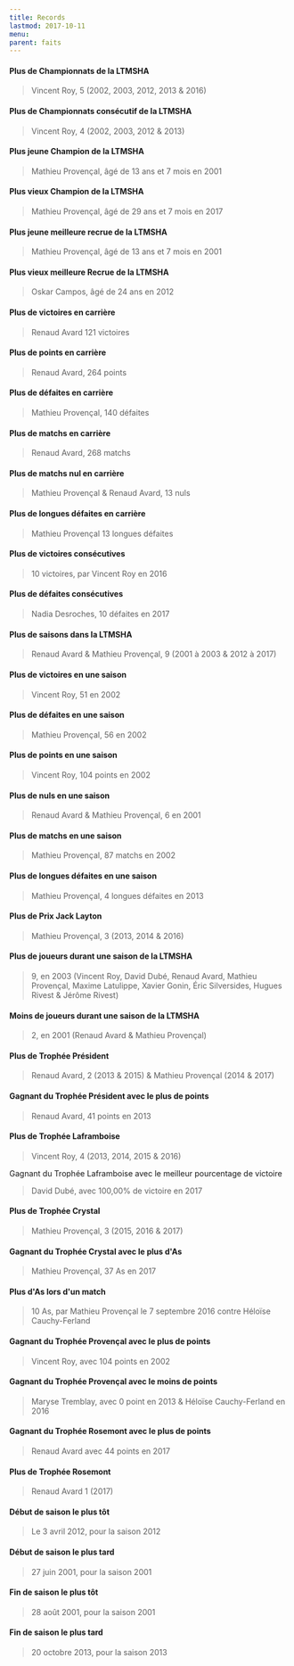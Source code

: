 ```yaml
---
title: Records
lastmod: 2017-10-11
menu:
parent: faits
---
```


#### Plus de Championnats de la LTMSHA

>Vincent Roy, 5 (2002, 2003, 2012, 2013 & 2016)


#### Plus de Championnats consécutif de la LTMSHA

>Vincent Roy, 4 (2002, 2003, 2012 & 2013)


#### Plus jeune Champion de la LTMSHA

>Mathieu Provençal, âgé de 13 ans et 7 mois en 2001


#### Plus vieux Champion de la LTMSHA

>Mathieu Provençal, âgé de 29 ans et 7 mois en 2017


#### Plus jeune meilleure recrue de la LTMSHA

>Mathieu Provençal, âgé de 13 ans et 7 mois en 2001


#### Plus vieux meilleure Recrue de la LTMSHA

>Oskar Campos, âgé de 24 ans en 2012


#### Plus de victoires en carrière

>Renaud Avard 121 victoires


#### Plus de points en carrière

>Renaud Avard, 264 points

#### Plus de défaites en carrière

>Mathieu Provençal, 140 défaites


#### Plus de matchs en carrière

>Renaud Avard, 268 matchs


#### Plus de matchs nul en carrière

>Mathieu Provençal & Renaud Avard, 13 nuls


#### Plus de longues défaites en carrière

>Mathieu Provençal 13 longues défaites


#### Plus de victoires consécutives 

>10 victoires, par Vincent Roy en 2016


#### Plus de défaites consécutives

>Nadia Desroches, 10 défaites en 2017


#### Plus de saisons dans la LTMSHA

>Renaud Avard & Mathieu Provençal, 9 (2001 à 2003 & 2012 à 2017)


#### Plus de victoires en une saison

>Vincent Roy, 51 en 2002


#### Plus de défaites en une saison

>Mathieu Provençal, 56 en 2002


#### Plus de points en une saison

>Vincent Roy, 104 points en 2002


#### Plus de nuls en une saison

>Renaud Avard & Mathieu Provençal, 6 en 2001


#### Plus de matchs en une saison

>Mathieu Provençal, 87 matchs en 2002


#### Plus de longues défaites en une saison

>Mathieu Provençal, 4 longues défaites en 2013


#### Plus de Prix Jack Layton

>Mathieu Provençal, 3 (2013, 2014 & 2016)


#### Plus de joueurs durant une saison de la LTMSHA

>9, en 2003 (Vincent Roy, David Dubé, Renaud Avard, Mathieu Provençal, Maxime Latulippe, Xavier Gonin, Éric Silversides, Hugues Rivest & Jérôme Rivest)


#### Moins de joueurs durant une saison de la LTMSHA

>2, en 2001 (Renaud Avard & Mathieu Provençal)


#### Plus de Trophée Président

>Renaud Avard, 2 (2013 & 2015) & Mathieu Provençal (2014 & 2017)


#### Gagnant du Trophée Président avec le plus de points

>Renaud Avard, 41 points en 2013


#### Plus de Trophée Laframboise

>Vincent Roy, 4 (2013, 2014, 2015 & 2016)


Gagnant du Trophée Laframboise avec le meilleur pourcentage de victoire

>David Dubé, avec 100,00% de victoire en 2017


#### Plus de Trophée Crystal

>Mathieu Provençal, 3 (2015, 2016 & 2017)


#### Gagnant du Trophée Crystal avec le plus d'As

>Mathieu Provençal, 37 As en 2017

#### Plus d'As lors d'un match

>10 As, par Mathieu Provençal le 7 septembre 2016 contre Héloïse Cauchy-Ferland


#### Gagnant du Trophée Provençal avec le plus de points

>Vincent Roy, avec 104 points en 2002


#### Gagnant du Trophée Provençal avec le moins de points

>Maryse Tremblay, avec 0 point en 2013 & Héloïse Cauchy-Ferland en 2016

#### Gagnant du Trophée Rosemont avec le plus de points

>Renaud Avard avec 44 points en 2017

#### Plus de Trophée Rosemont 

>Renaud Avard 1 (2017)


#### Début de saison le plus tôt

>Le 3 avril 2012, pour la saison 2012


#### Début de saison le plus tard

>27 juin 2001, pour la saison 2001


#### Fin de saison le plus tôt

>28 août 2001, pour la saison 2001


#### Fin de saison le plus tard

>20 octobre 2013, pour la saison 2013

